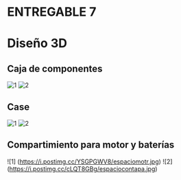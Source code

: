 # ENTREGABLE 7

# Diseño 3D

## Caja de componentes
![1](https://i.postimg.cc/DZh69DGQ/Smart-Select-20241030-084707-Chrome.jpg)
![2](https://i.postimg.cc/Pf0W0Jwb/Smart-Select-20241030-084855-Chrome.jpg)

## Case 
![1](https://i.postimg.cc/63g7dhqg/Smart-Select-20241030-084501-Chrome.jpg)
![2](https://i.postimg.cc/JnM8SDg0/IMG-20241106-WA0000.jpg)

## Compartimiento para motor y baterías
![1] (https://i.postimg.cc/YSGPGWV8/espaciomotr.jpg)
![2] (https://i.postimg.cc/cLQT8GBg/espaciocontapa.jpg)
